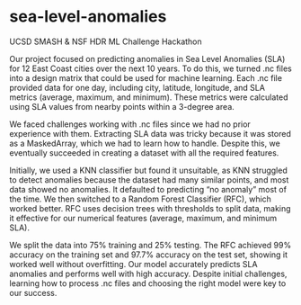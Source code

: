 # sea-level-anomalies
UCSD SMASH &amp; NSF HDR ML Challenge Hackathon

Our project focused on predicting anomalies in Sea Level Anomalies (SLA) for 12 East Coast cities over the next 10 years. To do this, we turned .nc files into a design matrix that could be used for machine learning. Each .nc file provided data for one day, including city, latitude, longitude, and SLA metrics (average, maximum, and minimum). These metrics were calculated using SLA values from nearby points within a 3-degree area.

We faced challenges working with .nc files since we had no prior experience with them. Extracting SLA data was tricky because it was stored as a MaskedArray, which we had to learn how to handle. Despite this, we eventually succeeded in creating a dataset with all the required features.

Initially, we used a KNN classifier but found it unsuitable, as KNN struggled to detect anomalies because the dataset had many similar points, and most data showed no anomalies. It defaulted to predicting “no anomaly” most of the time. We then switched to a Random Forest Classifier (RFC), which worked better. RFC uses decision trees with thresholds to split data, making it effective for our numerical features (average, maximum, and minimum SLA).

We split the data into 75% training and 25% testing. The RFC achieved 99% accuracy on the training set and 97.7% accuracy on the test set, showing it worked well without overfitting. Our model accurately predicts SLA anomalies and performs well with high accuracy. Despite initial challenges, learning how to process .nc files and choosing the right model were key to our success.
